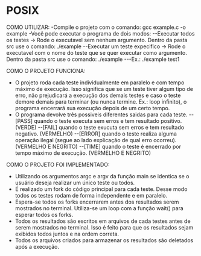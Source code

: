 # POSIX
COMO UTILIZAR:
-Compile o projeto com o comando: gcc example.c -o example
-Você pode executar o programa de dois modos:
--Executar todos os testes -> Rode o executavel sem nenhum argumento. Dentro da pasta src use o comando: ./example
--Executar um teste expecifico -> Rode o executavel com o nome do teste que se quer executar como argumento. Dentro da pasta src use o comando: ./example <Nome do Teste>
---Ex.: ./example test1

COMO O PROJETO FUNCIONA:
- O projeto roda cada teste individualmente em paralelo e com tempo máximo de execução. Isso significa que se um teste tiver algum tipo de erro, não prejudicará a execução dos demais testes e caso o teste demore demais para terminar (ou nunca termine. Ex.: loop infinito), o programa encerrará sua execução depois de um certo tempo.
- O programa devolve três possiveis diferentes saidas para cada teste.
--[PASS] quando o teste executa sem erros e tem resultado positivo. (VERDE)
--[FAIL] quando o teste exucuta sem erros e tem resultado negativo. (VERMELHO)
--[ERROR] quando o teste realiza alguma operação ilegal (segue ao lado explicação de qual erro ocorreu). (VERMELHO E NEGRITO)
--[TIME] quando o teste é encerrado por tempo máximo de execução. (VERMELHO E NEGRITO)

COMO O PROJETO FOI IMPLEMENTADO:
-  Utilizando os argumentos argc e argv da função main se identica se o usuário deseja realizar um único teste ou todos.
-  É realizado um fork do código principal para cada teste. Desse modo todos os testes rodam de forma independente e em paralelo.
-  Espera-se todos os forks encerrarem antes dos resultados serem mostrados no terminal. Utiliza-se um loop com a função wait() para esperar todos os forks.
-  Todos os resultados são escritos em arquivos de cada testes antes de serem mostrados no terminal. Isso é feito para que os resultados sejam exibidos todos juntos e na ordem correta.
-  Todos os arquivos criados para armazenar os resultados são deletados após a execução. 
